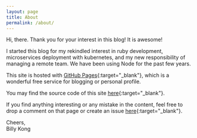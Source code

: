 ```yaml
---
layout: page
title: About
permalink: /about/
---
```


Hi, there. Thank you for your interest in this blog! It is awesome!   

I started this blog for my rekindled interest in ruby development, microservices deployment with kubernetes, and my new responsibility of managing a remote team. We have been using Node for the past few years.

This site is hosted with [GitHub Pages][github-pages]{:target="_blank"}, which is a wonderful free service for blogging or personal profile.  

You may find the source code of this site [here][site-repo]{:target="_blank"}.

If you find anything interesting or any mistake in the content, feel free to drop a comment on that page or create an issue [here][site-repo-issues]{:target="_blank"}.

Cheers,  
Billy Kong


[github-pages]: https://pages.github.com/
[site-repo]: https://github.com/billykong/billykong.github.io
[site-repo-issues]: https://github.com/billykong/billykong.github.io/issues